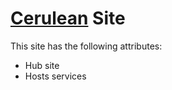 # [Cerulean](https://en.wikipedia.org/wiki/Cerulean) Site

This site has the following attributes:
* Hub site
* Hosts services

